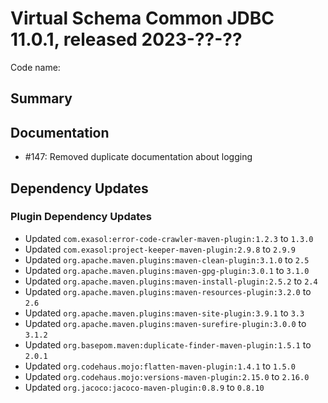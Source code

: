 # Virtual Schema Common JDBC 11.0.1, released 2023-??-??

Code name:

## Summary

## Documentation

* #147: Removed duplicate documentation about logging

## Dependency Updates

### Plugin Dependency Updates

* Updated `com.exasol:error-code-crawler-maven-plugin:1.2.3` to `1.3.0`
* Updated `com.exasol:project-keeper-maven-plugin:2.9.8` to `2.9.9`
* Updated `org.apache.maven.plugins:maven-clean-plugin:3.1.0` to `2.5`
* Updated `org.apache.maven.plugins:maven-gpg-plugin:3.0.1` to `3.1.0`
* Updated `org.apache.maven.plugins:maven-install-plugin:2.5.2` to `2.4`
* Updated `org.apache.maven.plugins:maven-resources-plugin:3.2.0` to `2.6`
* Updated `org.apache.maven.plugins:maven-site-plugin:3.9.1` to `3.3`
* Updated `org.apache.maven.plugins:maven-surefire-plugin:3.0.0` to `3.1.2`
* Updated `org.basepom.maven:duplicate-finder-maven-plugin:1.5.1` to `2.0.1`
* Updated `org.codehaus.mojo:flatten-maven-plugin:1.4.1` to `1.5.0`
* Updated `org.codehaus.mojo:versions-maven-plugin:2.15.0` to `2.16.0`
* Updated `org.jacoco:jacoco-maven-plugin:0.8.9` to `0.8.10`
